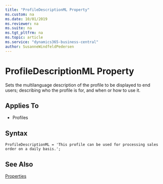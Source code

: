 ```yaml
---
title: "ProfileDescriptionML Property"
ms.custom: na
ms.date: 10/01/2019
ms.reviewer: na
ms.suite: na
ms.tgt_pltfrm: na
ms.topic: article
ms.service: "dynamics365-business-central"
author: SusanneWindfeldPedersen
---
```


# ProfileDescriptionML Property
Sets the multilanguage description of the profile to be displayed to end users; describing who the profile is for, and when or how to use it.
    
## Applies To  
- Profiles

## Syntax
```
ProfileDescriptionML = 'This profile can be used for processing sales order on a daily basis.';
```

## See Also  
[Properties](devenv-properties.md)